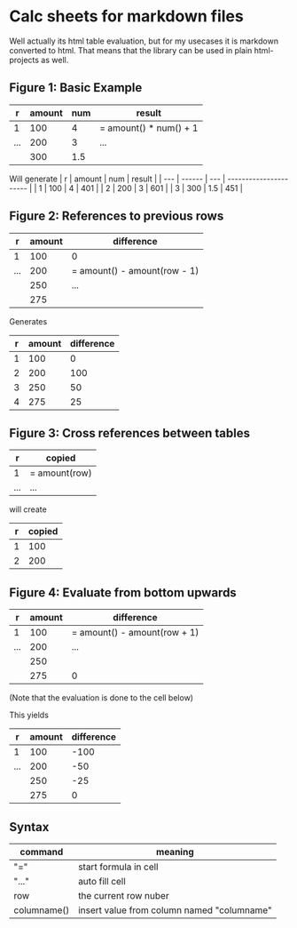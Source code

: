# Calc sheets for markdown files

Well actually its html table evaluation, but for my usecases it is
markdown converted to html. That means that the library can be used
in plain html-projects as well.

## Figure 1: Basic Example

| r   | amount | num | result                 |
| --- | ------ | --- | ---------------------- |
| 1   | 100    | 4   | = amount() * num() + 1 | 
| ... | 200    | 3   | ...                    |
|     | 300    | 1.5 |                        |

Will generate
| r   | amount | num | result                 |
| --- | ------ | --- | ---------------------- |
| 1   | 100    | 4   | 401                    |
| 2   | 200    | 3   | 601                    |
| 3   | 300    | 1.5 | 451                    |

## Figure 2: References to previous rows

| r   | amount | difference                   |
| --- | ------ | ---------------------------- |
| 1   | 100    | 0                            |
| ... | 200    | = amount() - amount(row - 1) | 
|     | 250    | ...                          |
|     | 275    |                              |

Generates

| r   | amount | difference                   |
| --- | ------ | ---------------------------- |
| 1   | 100    | 0                            |
| 2   | 200    | 100                          | 
| 3   | 250    | 50                           |
| 4   | 275    | 25                           |

## Figure 3: Cross references between tables
| r   | copied        | 
| --- | ------------- |
| 1   | = amount(row) |
| ... | ...           |

will create

| r   | copied        | 
| --- | ------------- |
| 1   | 100           |
| 2   | 200           |

## Figure 4: Evaluate from bottom upwards

| r   | amount | difference                   |
| --- | ------ | ---------------------------- |
| 1   | 100    | = amount() - amount(row + 1) |
| ... | 200    | ...                          | 
|     | 250    |                              |
|     | 275    | 0                            |

(Note that the evaluation is done to the cell below)

This yields

| r   | amount | difference                   |
| --- | ------ | ---------------------------- |
| 1   | 100    | -100                         |
| ... | 200    | -50                          | 
|     | 250    | -25                          |
|     | 275    | 0                            |


## Syntax

| command     | meaning                                    | 
| ----------- | ------------------------------------------ |
| "="         | start formula in cell                      |
| "..."       | auto fill cell                             |
| row         | the current row nuber                      |
| columname() | insert value from column named "columname" |


